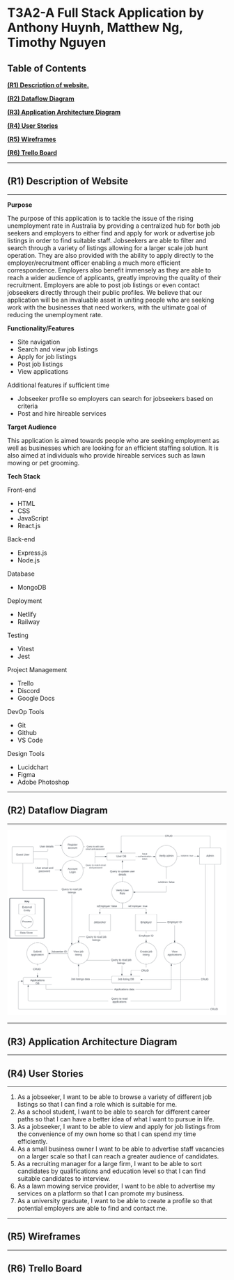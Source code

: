 # T3A2-A Full Stack Application by Anthony Huynh, Matthew Ng, Timothy Nguyen

## Table of Contents 

[**(R1) Description of website.**](#r1-description-of-website)

[**(R2) Dataflow Diagram**](#r2-dataflow-diagram)

[**(R3) Application Architecture Diagram**](#r3-application-architecture-diagram)

[**(R4) User Stories**](#r4-user-stories)

[**(R5) Wireframes**](#r5-wireframes)

[**(R6) Trello Board**](#r6-trello-board)

---

## (R1) Description of Website 

---

**Purpose**

The purpose of this application is to tackle the issue of the rising unemployment rate in Australia by providing a centralized hub for both job seekers and employers to either find and apply for work or advertise job listings in order to find suitable staff. Jobseekers are able to filter and search through a variety of listings allowing for a larger scale job hunt operation. They are also provided with the ability to apply directly to the employer/recruitment officer enabling a much more efficient correspondence. Employers also benefit immensely as they are able to reach a wider audience of applicants, greatly improving the quality of their recruitment. Employers are able to post job listings or even contact jobseekers directly through their public profiles. We believe that our application will be an invaluable asset in uniting people who are seeking work with the businesses that need workers, with the ultimate goal of reducing the unemployment rate.

**Functionality/Features**

- Site navigation
- Search and view job listings
- Apply for job listings
- Post job listings
- View applications

Additional features if sufficient time
- Jobseeker profile so employers can search for jobseekers based on criteria
- Post and hire hireable services

**Target Audience**

This application is aimed towards people who are seeking employment as well as businesses which are looking for an efficient staffing solution. It is also aimed at individuals who provide hireable services such as lawn mowing or pet grooming.

**Tech Stack**

Front-end
- HTML
- CSS
- JavaScript
- React.js

Back-end
- Express.js
- Node.js


Database
- MongoDB

Deployment
- Netlify
- Railway

Testing
- Vitest
- Jest

Project Management
- Trello
- Discord
- Google Docs

DevOp Tools
- Git
- Github
- VS Code

Design Tools
-  Lucidchart
-  Figma
-  Adobe Photoshop

---

## (R2) Dataflow Diagram

---

![Dataflow Diagram](docs/dataflow.png)

---

## (R3) Application Architecture Diagram

---

## (R4) User Stories

---

1. As a jobseeker, I want to be able to browse a variety of different job listings so that I can find a role which is suitable for me.
2. As a school student, I want to be able to search for different career paths so that I can have a better idea of what I want to pursue in life.
3. As a jobseeker, I want to be able to view and apply for job listings from the convenience of my own home so that I can spend my time efficiently.
4. As a small business owner I want to be able to advertise staff vacancies on a larger scale so that I can reach a greater audience of candidates.
5. As a recruiting manager for a large firm, I want to be able to sort candidates by qualifications and education level so that I can find suitable candidates to interview.
6. As a lawn mowing service provider, I want to be able to advertise my services on a platform so that I can promote my business.
7. As a university graduate, I want to be able to create a profile so that potential employers are able to find and contact me.

---

## (R5) Wireframes

---

## (R6) Trello Board

